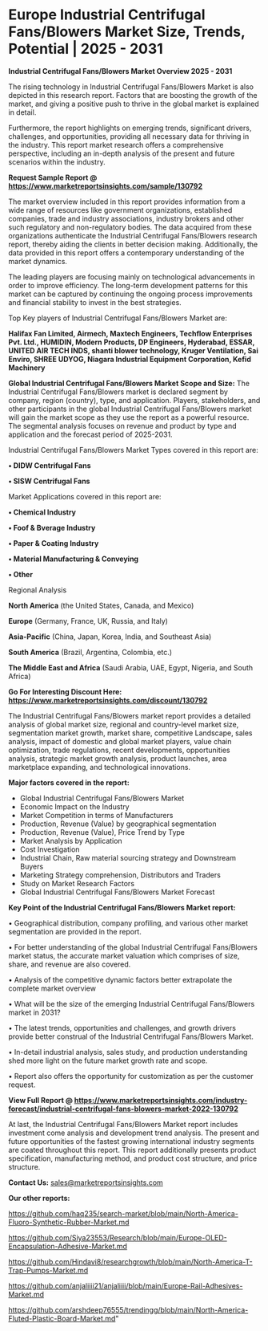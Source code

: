 # Europe Industrial Centrifugal Fans/Blowers Market Size, Trends, Potential | 2025 - 2031

<Strong> Industrial Centrifugal Fans/Blowers Market Overview 2025 - 2031</strong>

The rising technology in Industrial Centrifugal Fans/Blowers Market is also depicted in this research report. Factors that are boosting the growth of the market, and giving a positive push to thrive in the global market is explained in detail.

Furthermore, the report highlights on emerging trends, significant drivers, challenges, and opportunities, providing all necessary data for thriving in the industry. This report market research offers a comprehensive perspective, including an in-depth analysis of the present and future scenarios within the industry.

<strong>Request Sample Report @ <a href=https://www.marketreportsinsights.com/sample/130792>https://www.marketreportsinsights.com/sample/130792</a></strong>

The market overview included in this report provides information from a wide range of resources like government organizations, established companies, trade and industry associations, industry brokers and other such regulatory and non-regulatory bodies. The data acquired from these organizations authenticate the Industrial Centrifugal Fans/Blowers research report, thereby aiding the clients in better decision making. Additionally, the data provided in this report offers a contemporary understanding of the market dynamics.

The leading players are focusing mainly on technological advancements in order to improve efficiency. The long-term development patterns for this market can be captured by continuing the ongoing process improvements and financial stability to invest in the best strategies.

Top Key players of Industrial Centrifugal Fans/Blowers Market are:

<strong>Halifax Fan Limited, Airmech, Maxtech Engineers, Techflow Enterprises Pvt. Ltd., HUMIDIN, Modern Products, DP Engineers, Hyderabad, ESSAR, UNITED AIR TECH INDS, shanti blower technology, Kruger Ventilation, Sai Enviro, SHREE UDYOG, Niagara Industrial Equipment Corporation, Kefid Machinery</strong>

<strong><b>Global Industrial Centrifugal Fans/Blowers Market Scope and Size:</b></strong>
The Industrial Centrifugal Fans/Blowers market is declared segment by company, region (country), type, and application. Players, stakeholders, and other participants in the global Industrial Centrifugal Fans/Blowers market will gain the market scope as they use the report as a powerful resource. The segmental analysis focuses on revenue and product by type and application and the forecast period of 2025-2031.

Industrial Centrifugal Fans/Blowers Market Types covered in this report are:

<strong>• DIDW Centrifugal Fans

• SISW Centrifugal Fans</strong>

Market Applications covered in this report are:

<strong>• Chemical Industry

• Foof & Bverage Industry

• Paper & Coating Industry

• Material Manufacturing & Conveying

• Other</strong> 

Regional Analysis

<strong>North America</strong> (the United States, Canada, and Mexico)

<strong>Europe</strong> (Germany, France, UK, Russia, and Italy)

<strong>Asia-Pacific</strong> (China, Japan, Korea, India, and Southeast Asia)

<strong>South America</strong> (Brazil, Argentina, Colombia, etc.)

<strong>The Middle East and Africa</strong> (Saudi Arabia, UAE, Egypt, Nigeria, and South Africa)

<strong>Go For Interesting Discount Here: <a href=https://www.marketreportsinsights.com/discount/130792>https://www.marketreportsinsights.com/discount/130792</a></strong>

The Industrial Centrifugal Fans/Blowers market report provides a detailed analysis of global market size, regional and country-level market size, segmentation market growth, market share, competitive Landscape, sales analysis, impact of domestic and global market players, value chain optimization, trade regulations, recent developments, opportunities analysis, strategic market growth analysis, product launches, area marketplace expanding, and technological innovations.

<strong><b>Major factors covered in the report:</b></strong>
<ul>
  <li>Global Industrial Centrifugal Fans/Blowers Market </li>
  <li>Economic Impact on the Industry</li>
  <li>Market Competition in terms of Manufacturers</li>
  <li>Production, Revenue (Value) by geographical segmentation</li>
  <li>Production, Revenue (Value), Price Trend by Type</li>
  <li>Market Analysis by Application</li>
  <li>Cost Investigation</li>
  <li>Industrial Chain, Raw material sourcing strategy and Downstream Buyers</li>
  <li>Marketing Strategy comprehension, Distributors and Traders</li>
  <li>Study on Market Research Factors</li>
  <li>Global Industrial Centrifugal Fans/Blowers Market Forecast</li>
</ul>

<strong><b>Key Point of the Industrial Centrifugal Fans/Blowers Market report:</b></strong>

• Geographical distribution, company profiling, and various other market segmentation are provided in the report.

• For better understanding of the global Industrial Centrifugal Fans/Blowers market status, the accurate market valuation which comprises of size, share, and revenue are also covered.

• Analysis of the competitive dynamic factors better extrapolate the complete market overview

• What will be the size of the emerging Industrial Centrifugal Fans/Blowers market in 2031?

• The latest trends, opportunities and challenges, and growth drivers provide better construal of the Industrial Centrifugal Fans/Blowers Market.

• In-detail industrial analysis, sales study, and production understanding shed more light on the future market growth rate and scope.

• Report also offers the opportunity for customization as per the customer request.

<strong><b>View Full Report @ <a href=https://www.marketreportsinsights.com/industry-forecast/industrial-centrifugal-fans-blowers-market-2022-130792>https://www.marketreportsinsights.com/industry-forecast/industrial-centrifugal-fans-blowers-market-2022-130792</a></b></strong>


At last, the Industrial Centrifugal Fans/Blowers Market report includes investment come analysis and development trend analysis. The present and future opportunities of the fastest growing international industry segments are coated throughout this report. This report additionally presents product specification, manufacturing method, and product cost structure, and price structure.

<strong>Contact Us:</strong>
sales@marketreportsinsights.com

<strong>Our other reports:</strong>

<a href=https://github.com/haq235/search-market/blob/main/North-America-Fluoro-Synthetic-Rubber-Market.md>https://github.com/haq235/search-market/blob/main/North-America-Fluoro-Synthetic-Rubber-Market.md</a>

<a href=https://github.com/Siya23553/Research/blob/main/Europe-OLED-Encapsulation-Adhesive-Market.md>https://github.com/Siya23553/Research/blob/main/Europe-OLED-Encapsulation-Adhesive-Market.md</a>

<a href=https://github.com/Hindavi8/researchgrowth/blob/main/North-America-T-Trap-Pumps-Market.md>https://github.com/Hindavi8/researchgrowth/blob/main/North-America-T-Trap-Pumps-Market.md</a>

<a href=https://github.com/anjaliiii21/anjaliiii/blob/main/Europe-Rail-Adhesives-Market.md>https://github.com/anjaliiii21/anjaliiii/blob/main/Europe-Rail-Adhesives-Market.md</a>

<a href=https://github.com/arshdeep76555/trendingg/blob/main/North-America-Fluted-Plastic-Board-Market.md>https://github.com/arshdeep76555/trendingg/blob/main/North-America-Fluted-Plastic-Board-Market.md</a>"
